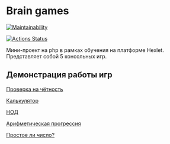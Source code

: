 # Brain games

[![Maintainability](https://api.codeclimate.com/v1/badges/87debcc0a45124a405cd/maintainability)](https://codeclimate.com/github/Kskroha/php-project-45/maintainability)

[![Actions Status](https://github.com/Kskroha/php-project-45/workflows/hexlet-check/badge.svg)](https://github.com/Kskroha/php-project-45/actions)

Мини-проект на php в рамках обучения на платформе Hexlet. Представляет собой 5 консольных игр.

## Демонстрация работы игр

[Проверка на чётность](https://asciinema.org/a/yrZtqOWmJrW1PA4yp5uuJofCE)

[Калькулятор](https://asciinema.org/a/y2dmd91r7zcXzozmajVI67bZE)

[НОД](https://asciinema.org/a/ylDKgtkLs8QuJ1PjTC03hNNMx)

[Арифметическая прогрессия](https://asciinema.org/a/ayBHxlvW7qvjzxZA1flBAvddN)

[Простое ли число?](https://asciinema.org/a/HN5mu076QStGyaVLX7e3baNiQ)
